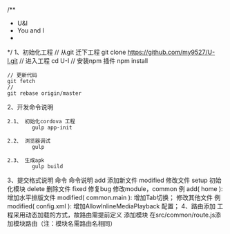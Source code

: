 #

/**
 * U&I
 * You and I
 *
 */
1、初始化工程
    // 从git 迁下工程
    git clone https://github.com/my9527/U-I.git
    // 进入工程
    cd U-I
    // 安装npm 插件
    npm install

    // 更新代码
    git fetch
    //
    git rebase origin/master

2、开发命令说明

    2.1、 初始化cordova 工程
            gulp app-init

    2.2、 浏览器调试
            gulp

    2.3、 生成apk
            gulp build

3、提交格式说明
    命令          命令说明
    add             添加新文件
    modified        修改文件
    setup           初始化模块
    delete          删除文件
    fixed           修复bug
    修改module，common
    例 add( home ): 增加水平排版文件
       modified( common.main ): 增加Tab切换；
    修改其他文件
    例 modified( config.xml ): 增加AllowInlineMediaPlayback 配置；
4、路由添加
    工程采用动态加载的方式，故路由需提前定义
    添加模块
    在src/common/route.js添加模块路由（注：模块名需路由名相同）